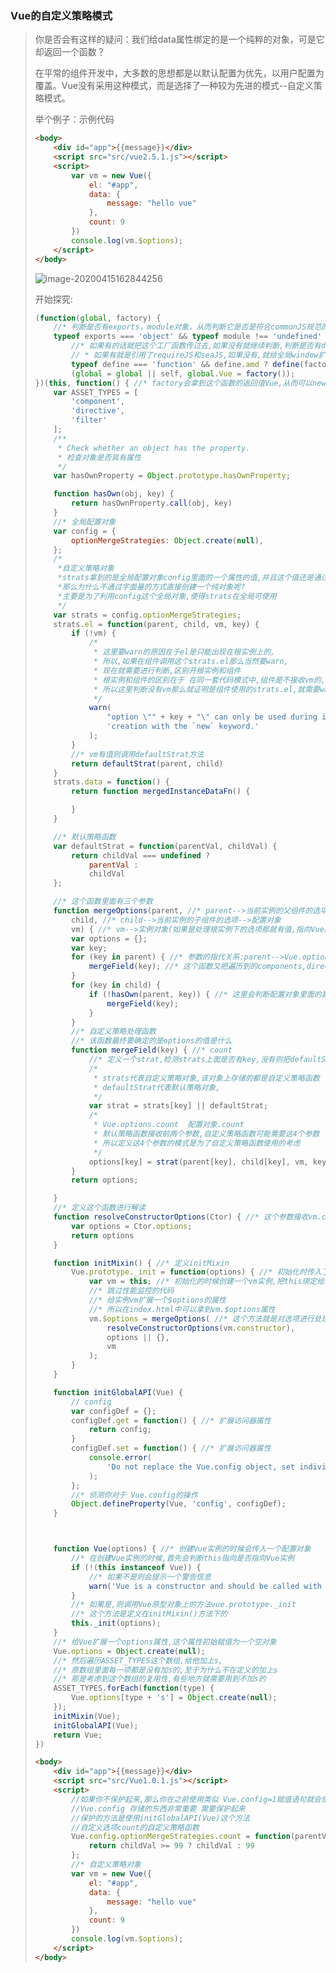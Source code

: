 ### Vue的自定义策略模式

> 你是否会有这样的疑问：我们给data属性绑定的是一个纯粹的对象，可是它却返回一个函数？
>
> 在平常的组件开发中，大多数的思想都是以默认配置为优先，以用户配置为覆盖。Vue没有采用这种模式，而是选择了一种较为先进的模式--自定义策略模式。
>
> 举个例子：示例代码
>
> ```html
> <body>
>     <div id="app">{{message}}</div>
>     <script src="src/vue2.5.1.js"></script>
>     <script>
>         var vm = new Vue({
>             el: "#app",
>             data: {
>                 message: "hello vue"
>             },
>             count: 9
>         })
>         console.log(vm.$options);
>     </script>
> </body>
> ```
>
> ![image-20200415162844256](..\images\image-20200415162844256.png)
>
> 开始探究:
>
> ```js
> (function(global, factory) {
>     //* 判断是否有exports，module对象，从而判断它是否是符合commonJS规范的
>     typeof exports === 'object' && typeof module !== 'undefined' ? module.exports = factory() :
>         //* 如果有的话就把这个工厂函数传过去,如果没有就继续判断,判断是否有define和define.amd
>         // * 如果有就是引用了requireJS和seaJS,如果没有,就给全局window扩展一个Vue
>         typeof define === 'function' && define.amd ? define(factory) :
>         (global = global || self, global.Vue = factory());
> })(this, function() { //* factory会拿到这个函数的返回值Vue,从而可以new一个Vue
>     var ASSET_TYPES = [
>         'component',
>         'directive',
>         'filter'
>     ];
>     /**
>      * Check whether an object has the property.
>      * 检查对象是否具有属性
>      */
>     var hasOwnProperty = Object.prototype.hasOwnProperty;
> 
>     function hasOwn(obj, key) {
>         return hasOwnProperty.call(obj, key)
>     }
>     //* 全局配置对象
>     var config = {
>         optionMergeStrategies: Object.create(null),
>     };
>     /* 
>      *自定义策略对象
>      *strats拿到的是全局配置对象config里面的一个属性的值,并且这个值还是通过构造函数创造的纯对象
>      *那么为什么不通过字面量的方式直接创建一个纯对象呢?
>      *主要是为了利用config这个全局对象,使得strats在全局可使用
>      */
>     var strats = config.optionMergeStrategies;
>     strats.el = function(parent, child, vm, key) {
>         if (!vm) {
>             /*
>              * 这里要warn的原因在于el是只能出现在根实例上的,
>              * 所以,如果在组件调用这个strats.el那么当然要warn,
>              * 现在就需要进行判断,区别开根实例和组件
>              * 根实例和组件的区别在于 在同一套代码模式中,组件是不接收vm的,
>              * 所以这里判断没有vm那么就证明是组件使用的strats.el,就需要warn
>              */
>             warn(
>                 "option \"" + key + "\" can only be used during instance " +
>                 'creation with the `new` keyword.'
>             );
>         }
>         //* vm有值则调用defaultStrat方法
>         return defaultStrat(parent, child)
>     }
>     strats.data = function() {
>         return function mergedInstanceDataFn() {
> 
>         }
>     }
> 
>     //* 默认策略函数
>     var defaultStrat = function(parentVal, childVal) {
>         return childVal === undefined ?
>             parentVal :
>             childVal
>     };
> 
>     //* 这个函数里面有三个参数
>     function mergeOptions(parent, //* parent-->当前实例的父组件的选项,也就是Vue.options
>         child, //* child-->当前实例的子组件的选项-->配置对象
>         vm) { //* vm-->实例对象(如果是处理根实例下的选项那就有值,指向Vue的实例对象,处理组件选项时为undefined)
>         var options = {};
>         var key;
>         for (key in parent) { //* 参数的指代关系:parent-->Vue.options-->ASSET_TYPES的选项加S
>             mergeField(key); //* 这个函数又把遍历到的components,directives,filters进行处理,这个函数就是自定义策略函数
>         }
>         for (key in child) {
>             if (!hasOwn(parent, key)) { //* 这里会判断配置对象里面的属性是否和parent里面的属性重叠
>                 mergeField(key);
>             }
>         }
>         //* 自定义策略处理函数
>         //* 该函数最终要确定的是options的值是什么
>         function mergeField(key) { //* count
>             //* 定义一个strat,检测strats上面是否有key,没有则把defaultStrat给它
>             /*
>              * strats代表自定义策略对象,该对象上存储的都是自定义策略函数
>              * defaultStrat代表默认策略对象,
>              */
>             var strat = strats[key] || defaultStrat;
>             /*
>              * Vue.options.count  配置对象.count 
>              * 默认策略函数接收前两个参数,自定义策略函数可能需要这4个参数
>              * 所以定义这4个参数的模式是为了自定义策略函数使用的考虑
>              */
>             options[key] = strat(parent[key], child[key], vm, key);
>         }
>         return options;
> 
>     }
>     //* 定义这个函数进行解读
>     function resolveConstructorOptions(Ctor) { //* 这个参数接收vm.constructor就是Vue的构造函数
>         var options = Ctor.options;
>         return options
>     }
> 
>     function initMixin() { //* 定义initMixin
>         Vue.prototype._init = function(options) { //* 初始化时传入了配置对象
>             var vm = this; //* 初始化的时候创建一个vm实例,把this绑定给这个实例
>             //* 跳过性能监控的代码
>             //* 给实例vm扩展一个$options的属性
>             //* 所以在index.html中可以拿到vm.$options属性
>             vm.$options = mergeOptions( //* 这个方法就是对选项进行处理,所以需要去定义这个方法
>                 resolveConstructorOptions(vm.constructor),
>                 options || {},
>                 vm
>             );
>         }
>     }
> 
>     function initGlobalAPI(Vue) {
>         // config
>         var configDef = {};
>         configDef.get = function() { //* 扩展访问器属性
>             return config;
>         }
>         configDef.set = function() { //* 扩展访问器属性
>             console.error(
>                 'Do not replace the Vue.config object, set individual fields instead.'
>             );
>         };
>         //* 侦测你对于 Vue.config的操作
>         Object.defineProperty(Vue, 'config', configDef);
>     }
> 
> 
> 
>     function Vue(options) { //* 创建Vue实例的时候会传入一个配置对象
>         //* 在创建Vue实例的时候,首先会判断this指向是否指向Vue实例
>         if (!(this instanceof Vue)) {
>             //* 如果不是则会提示一个警告信息
>             warn('Vue is a constructor and should be called with the `new` keyword');
>         }
>         //* 如果是,则调用Vue原型对象上的方法vue.prototype._init
>         //* 这个方法是定义在initMixin()方法下的 
>         this._init(options);
>     }
>     //* 给Vue扩展一个options属性,这个属性初始赋值为一个空对象
>     Vue.options = Object.create(null);
>     //* 然后遍历ASSET_TYPES这个数组,给他加上s,
>     //* 原数组里面每一项都是没有加s的,至于为什么不在定义的加上s
>     //* 那是考虑到这个数组的复用性,有些地方就需要用到不加s的
>     ASSET_TYPES.forEach(function(type) {
>         Vue.options[type + 's'] = Object.create(null);
>     });
>     initMixin(Vue);
>     initGlobalAPI(Vue);
>     return Vue;
> })
> ```
>
> ```html
> <body>
>     <div id="app">{{message}}</div>
>     <script src="src/Vue1.0.1.js"></script>
>     <script>
>         //如果你不保护起来,那么你在之前使用类似 Vue.config=1赋值语句就会使得后面的Vue.config不能正常使用
>         //Vue.config 存储的东西非常重要 需要保护起来 
>         //保护的方法是使用initGlobalAPI(Vue)这个方法
>         //自定义选项count的自定义策略函数
>         Vue.config.optionMergeStrategies.count = function(parentVal, childVal, vm) {
>             return childVal >= 99 ? childVal : 99
>         };
>         //* 自定义策略对象
>         var vm = new Vue({
>             el: "#app",
>             data: {
>                 message: "hello vue"
>             },
>             count: 9
>         })
>         console.log(vm.$options);
>     </script>
> </body>
> ```
>
> 